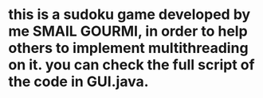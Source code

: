 # this is a sudoku game developed by me SMAIL GOURMI, in order to help others to implement multithreading on it. you can check the full script of the code in  GUI.java.

